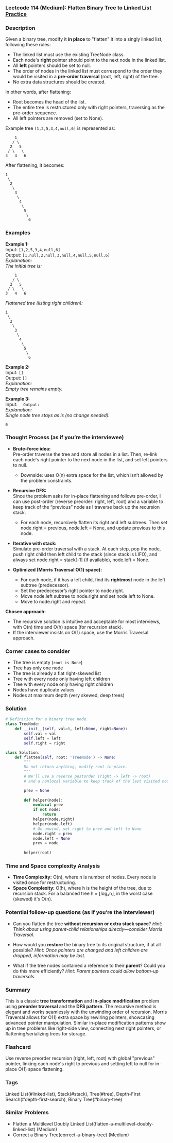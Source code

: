 ### Leetcode 114 (Medium): Flatten Binary Tree to Linked List [Practice](https://leetcode.com/problems/flatten-binary-tree-to-linked-list)

### Description  
Given a binary tree, modify it **in place** to "flatten" it into a singly linked list, following these rules:
- The linked list must use the existing TreeNode class.
- Each node's **right** pointer should point to the next node in the linked list.
- All **left** pointers should be set to null.
- The order of nodes in the linked list must correspond to the order they would be visited in a **pre-order traversal** (root, left, right) of the tree.
- No extra data structures should be created.

In other words, after flattening:
- Root becomes the head of the list.
- The entire tree is restructured only with right pointers, traversing as the pre-order sequence.
- All left pointers are removed (set to None).

Example tree `[1,2,5,3,4,null,6]` is represented as:
```
    1
   / \
  2   5
 / \   \
3   4   6
```

After flattening, it becomes:
```
1
 \
  2
   \
    3
     \
      4
       \
        5
         \
          6
```

### Examples  

**Example 1:**  
Input: `[1,2,5,3,4,null,6]`  
Output: `[1,null,2,null,3,null,4,null,5,null,6]`  
*Explanation:  
The initial tree is:*
```
    1
   / \
  2   5
 / \   \
3   4   6
```
*Flattened tree (listing right children):*
```
1
 \
  2
   \
    3
     \
      4
       \
        5
         \
          6
```

**Example 2:**  
Input: `[]`  
Output: `[]`  
*Explanation:  
Empty tree remains empty.*

**Example 3:**  
Input: ``  
Output: ``  
*Explanation:  
Single node tree stays as is (no change needed).*
```
0
```

### Thought Process (as if you’re the interviewee)  

- **Brute-force idea:**  
  Pre-order traverse the tree and store all nodes in a list. Then, re-link each node's right pointer to the next node in the list, and set left pointers to null.
  - Downside: uses O(n) extra space for the list, which isn’t allowed by the problem constraints.

- **Recursive DFS:**  
  Since the problem asks for in-place flattening and follows pre-order, I can use post-order (reverse preorder: right, left, root) and a variable to keep track of the “previous” node as I traverse back up the recursion stack.
  - For each node, recursively flatten its right and left subtrees. Then set node.right = previous, node.left = None, and update previous to this node.

- **Iterative with stack:**  
  Simulate pre-order traversal with a stack. At each step, pop the node, push right child then left child to the stack (since stack is LIFO), and always set node.right = stack[-1] (if available), node.left = None.

- **Optimized (Morris Traversal O(1) space):**  
  - For each node, if it has a left child, find its **rightmost** node in the left subtree (predecessor).  
  - Set the predecessor’s right pointer to node.right.  
  - Move node.left subtree to node.right and set node.left to None.  
  - Move to node.right and repeat.

**Chosen approach:**  
- The recursive solution is intuitive and acceptable for most interviews, with O(n) time and O(h) space (for recursion stack).
- If the interviewer insists on O(1) space, use the Morris Traversal approach.

### Corner cases to consider  
- The tree is empty (`root is None`)
- Tree has only one node
- The tree is already a flat right-skewed list
- Tree with every node only having left children
- Tree with every node only having right children
- Nodes have duplicate values
- Nodes at maximum depth (very skewed, deep trees)

### Solution

```python
# Definition for a binary tree node.
class TreeNode:
    def __init__(self, val=0, left=None, right=None):
        self.val = val
        self.left = left
        self.right = right

class Solution:
    def flatten(self, root: 'TreeNode') -> None:
        """
        Do not return anything, modify root in-place.
        """
        # We'll use a reverse postorder (right -> left -> root)
        # and a nonlocal variable to keep track of the last visited node.

        prev = None
        
        def helper(node):
            nonlocal prev
            if not node:
                return
            helper(node.right)
            helper(node.left)
            # On unwind, set right to prev and left to None
            node.right = prev
            node.left = None
            prev = node
        
        helper(root)
```

### Time and Space complexity Analysis  

- **Time Complexity:** O(n), where n is number of nodes. Every node is visited once for restructuring.
- **Space Complexity:** O(h), where h is the height of the tree, due to recursion stack. For a balanced tree h = ⌊log₂n⌋, in the worst case (skewed) it's O(n).

### Potential follow-up questions (as if you’re the interviewer)  

- Can you flatten the tree **without recursion or extra stack space**?
  *Hint: Think about using parent-child relationships directly—consider Morris Traversal.*

- How would you **restore** the binary tree to its original structure, if at all possible?
  *Hint: Once pointers are changed and left children are dropped, information may be lost.*

- What if the tree nodes contained a reference to their **parent**? Could you do this more efficiently?
  *Hint: Parent pointers could allow bottom-up traversals.*

### Summary
This is a classic **tree transformation** and **in-place modification** problem using **preorder traversal** and the **DFS pattern**. The recursive method is elegant and works seamlessly with the unwinding order of recursion. Morris Traversal allows for O(1) extra space by rewiring pointers, showcasing advanced pointer manipulation. Similar in-place modification patterns show up in tree problems like right-side view, connecting next right pointers, or flattening/serializing trees for storage.


### Flashcard
Use reverse preorder recursion (right, left, root) with global "previous" pointer, linking each node's right to previous and setting left to null for in-place O(1) space flattening.

### Tags
Linked List(#linked-list), Stack(#stack), Tree(#tree), Depth-First Search(#depth-first-search), Binary Tree(#binary-tree)

### Similar Problems
- Flatten a Multilevel Doubly Linked List(flatten-a-multilevel-doubly-linked-list) (Medium)
- Correct a Binary Tree(correct-a-binary-tree) (Medium)